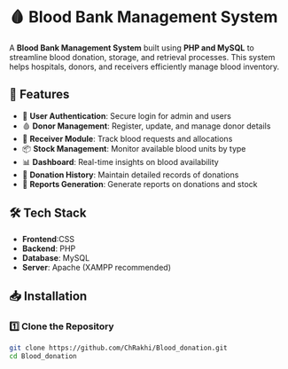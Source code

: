 # 🩸 Blood Bank Management System  

A **Blood Bank Management System** built using **PHP and MySQL** to streamline blood donation, storage, and retrieval processes. This system helps hospitals, donors, and receivers efficiently manage blood inventory.  

## 🚀 Features  

- 🔐 **User Authentication**: Secure login for admin and users  
- 🩸 **Donor Management**: Register, update, and manage donor details  
- 🏥 **Receiver Module**: Track blood requests and allocations  
- 📦 **Stock Management**: Monitor available blood units by type  
- 📊 **Dashboard**: Real-time insights on blood availability  
- 📅 **Donation History**: Maintain detailed records of donations  
- 📄 **Reports Generation**: Generate reports on donations and stock  

## 🛠️ Tech Stack  

- **Frontend**:CSS  
- **Backend**: PHP  
- **Database**: MySQL  
- **Server**: Apache (XAMPP recommended)  

## 📥 Installation  

### 1️⃣ Clone the Repository  
```bash
git clone https://github.com/ChRakhi/Blood_donation.git
cd Blood_donation
